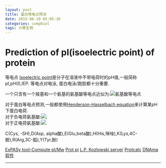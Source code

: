 ```yaml
---
layout: post
title: 蛋白等电点预测
date: 2015-06-10 05:05:10
categories: compbiol
tags: 计算生物
---
```

# Prediction of pI(isoelectric point) of protein

等电点 [Isoelectric point](http://en.wikipedia.org/wiki/Isoelectric_point)是分子在溶液中不带电荷时的pH值,一般简称pI,pH(I),IEP. 等电点对电泳, 蛋白电泳/跑胶都十分重要.

一个只含有一个羧基和一个氨基的氨基酸等电点近似为:![氨基酸等电点](http://upload.wikimedia.org/math/f/f/7/ff7d10ea86b5d02228752ee25d77b112.png)

对于蛋白等电点预测,一般都使用[Henderson-Hasselbach equation](http://en.wikipedia.org/wiki/Henderson%E2%80%93Hasselbalch_equation)来计算某pH下蛋白电荷.   
对于负电荷氨基酸:![](http://isoelectric.ovh.org/files/pI1.png);   
对于正电荷氨基酸:![](http://isoelectric.ovh.org/files/pI2.png).

C(Cys, -SH),D(Asp, alpha酸),E(Glu,beta酸),H(His,咪唑),K(Lys,4C-胺),R(Arg,3C-胍),Y(Tyr,酚)

[ExPASy tool-Compute pI/Mw](http://web.expasy.org/compute_pi/)
[Prot pi](https://www.protpi.ch/Calculator/ProteinTool)
[L.P. Kozlowski server](http://isoelectric.ovh.org/)
[Protcalc](http://protcalc.sourceforge.net/)
[DNAma软件](http://www.lynnon.com/)

---
